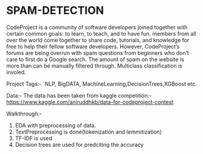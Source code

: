 # SPAM-DETECTION
CodeProject is a community of software developers joined together with certain common goals: to learn, to teach, and to have fun. members from all over the world come together to share code, tutorials, and knowledge for free to help their fellow software developers.  However, CodeProject’s forums are being overrun with spam questions from beginners who don’t care to first do a Google search. The amount of spam on the website is more than can be manually filtered through. Multiclass classification is involed.

Project Tags:- `NLP, BigDATA, MachineLearning,DecisionTrees,XGBoost etc.

Data:- The data has been taken from kaggle competition:- https://www.kaggle.com/aniruddhkb/data-for-codeproject-contest

Walkthrough:-
1) EDA with preprocessing of data.
2) TextPreprocessing is done(tokenization and lemmitization)
3) TF-IDF is used
4) Decision trees are used for predciting the accuracy

